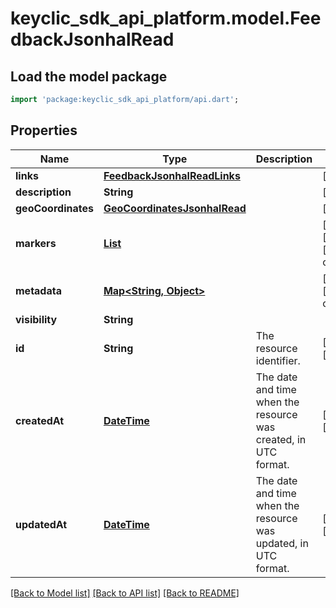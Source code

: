 # keyclic_sdk_api_platform.model.FeedbackJsonhalRead

## Load the model package
```dart
import 'package:keyclic_sdk_api_platform/api.dart';
```

## Properties
Name | Type | Description | Notes
------------ | ------------- | ------------- | -------------
**links** | [**FeedbackJsonhalReadLinks**](FeedbackJsonhalReadLinks.md) |  | [optional] 
**description** | **String** |  | [optional] 
**geoCoordinates** | [**GeoCoordinatesJsonhalRead**](GeoCoordinatesJsonhalRead.md) |  | [optional] 
**markers** | [**List<MarkerJsonhalRead>**](MarkerJsonhalRead.md) |  | [optional] [readonly] [default to const []]
**metadata** | [**Map<String, Object>**](Object.md) |  | [optional] [default to const {}]
**visibility** | **String** |  | 
**id** | **String** | The resource identifier. | [optional] [readonly] 
**createdAt** | [**DateTime**](DateTime.md) | The date and time when the resource was created, in UTC format. | [optional] [readonly] 
**updatedAt** | [**DateTime**](DateTime.md) | The date and time when the resource was updated, in UTC format. | [optional] [readonly] 

[[Back to Model list]](../README.md#documentation-for-models) [[Back to API list]](../README.md#documentation-for-api-endpoints) [[Back to README]](../README.md)


